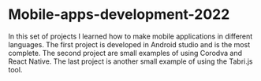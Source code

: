 # Mobile-apps-development-2022
In this set of projects I learned how to make mobile applications in different languages. The first project is developed in Android studio and is the most complete.  The second project are small examples of using Corodva and React Native.  The last project is another small example of using the Tabri.js tool.
